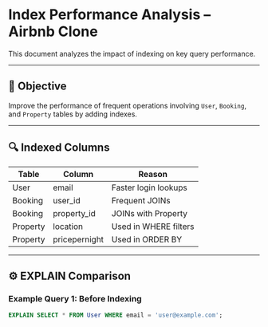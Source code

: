 # Index Performance Analysis – Airbnb Clone

This document analyzes the impact of indexing on key query performance.

---

## 🎯 Objective

Improve the performance of frequent operations involving `User`, `Booking`, and `Property` tables by adding indexes.

---

## 🔍 Indexed Columns

| Table     | Column           | Reason                  |
|-----------|------------------|-------------------------|
| User      | email            | Faster login lookups    |
| Booking   | user_id          | Frequent JOINs          |
| Booking   | property_id      | JOINs with Property     |
| Property  | location         | Used in WHERE filters   |
| Property  | pricepernight    | Used in ORDER BY        |

---

## ⚙️ EXPLAIN Comparison

### Example Query 1: Before Indexing

```sql
EXPLAIN SELECT * FROM User WHERE email = 'user@example.com';
